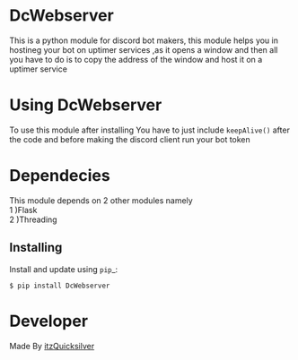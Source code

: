 # DcWebserver
This is a python module for discord bot makers, this module helps you in hostineg your bot on uptimer services ,as it opens a window and then all you have to do is to copy the address of the window and host it on a uptimer service 

# Using DcWebserver
To use this module after installing You have to just include `keepAlive()` after the code and before making the discord client run your bot token

# Dependecies 

This module depends on 2 other modules namely 
<br> 1 )Flask
<br>2 )Threading

Installing
----------

Install and update using `pip`_:



    $ pip install DcWebserver

# Developer 
Made By [itzQuicksilver](https://github.com/QuicksilverYT)
